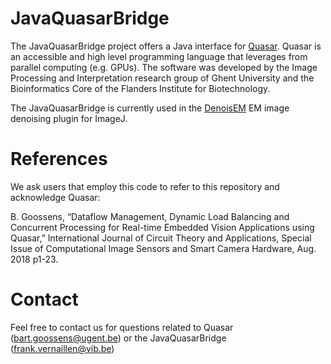 # JavaQuasarBridge
The JavaQuasarBridge project offers a Java interface for [Quasar](http://gepura.io/quasar/). Quasar is an accessible and high level programming language that leverages from parallel computing (e.g. GPUs). The software was developed by the Image Processing and Interpretation research group of Ghent University and the Bioinformatics Core of the Flanders Institute for Biotechnology. 

The JavaQuasarBridge is currently used in the [DenoisEM](http://bioimagingcore.be/DenoisEM/) EM image denoising plugin for ImageJ. 

# References
We ask users that employ this code to refer to this repository and acknowledge Quasar: 
  
  B. Goossens, “Dataflow Management, Dynamic Load Balancing and Concurrent Processing for Real-time Embedded Vision Applications using Quasar,” International Journal of Circuit Theory and Applications, Special Issue of Computational Image Sensors and Smart Camera Hardware, Aug. 2018 p1-23. 

# Contact
Feel free to contact us for questions related to Quasar (bart.goossens@ugent.be) or the JavaQuasarBridge (frank.vernaillen@vib.be)
